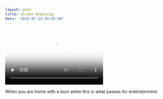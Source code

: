 ```yaml
---
layout: post
title: Street Repaving
date: '2010-07-14 04:09:00'
---
```


<video class="sublime" height="180" poster="/video/video-poster.png" preload="none" width="320"><source src=" __GHOST_URL__ /video/StreetRepair-H264.m4v"></source></video>

When you are home with a bum ankle this is what passes for entertainment.
